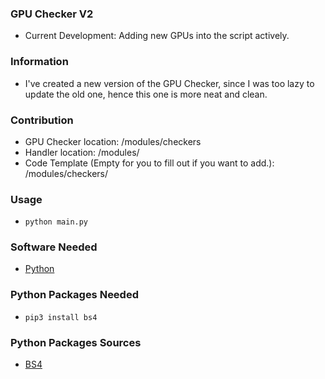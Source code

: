 ### GPU Checker V2
- Current Development: Adding new GPUs into the script actively.

### Information
- I've created a new version of the GPU Checker, since I was too lazy to update the old one, hence this one is more neat and clean. 

### Contribution 
- GPU Checker location: /modules/checkers
- Handler location: /modules/
- Code Template (Empty for you to fill out if you want to add.): /modules/checkers/

### Usage
- `python main.py` 

### Software Needed
- [Python](https://www.python.org/ftp/python/3.10.0/python-3.10.0-amd64.exe)

### Python Packages Needed
- `pip3 install bs4`

### Python Packages Sources
- [BS4](https://pypi.org/project/bs4/)
